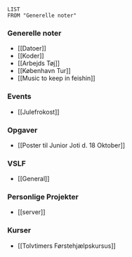 ``` dataview
LIST
FROM "Generelle noter"
```
### Generelle noter
- [[Datoer]]
- [[Koder]]
- [[Arbejds Tøj]]
- [[København Tur]]
- [[Music to keep in feishin]]
### Events
- [[Julefrokost]]

### Opgaver
- [[Poster til Junior Joti d. 18 Oktober]]

### VSLF
- [[General]]

### Personlige Projekter
- [[server]]

### Kurser
- [[Tolvtimers Førstehjælpskursus]]